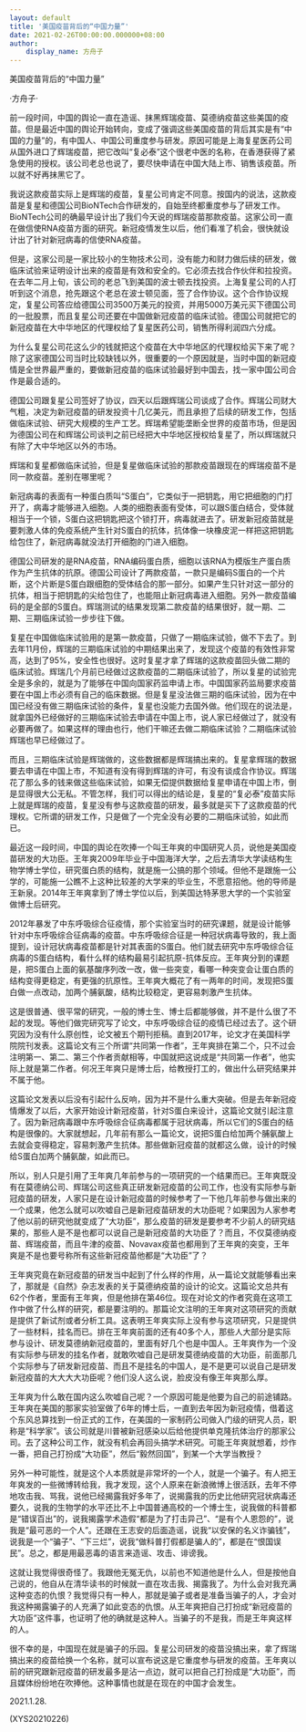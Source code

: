 ```yaml
---
layout: default
title: '美国疫苗背后的“中国力量”'
date: 2021-02-26T00:00:00.000000+08:00
author:
    display_name: 方舟子
---
```


美国疫苗背后的“中国力量”

·方舟子·

前一段时间，中国的舆论一直在造谣、抹黑辉瑞疫苗、莫德纳疫苗这些美国的疫苗。但是最近中国的舆论开始转向，变成了强调这些美国疫苗的背后其实是有“中国的力量”的，有中国人、中国公司重度参与研发。原因可能是上海复星医药公司从国外进口了辉瑞疫苗，把它改叫“复必泰”这个很老中医的名称，在香港获得了紧急使用的授权。该公司老总也说了，要尽快申请在中国大陆上市、销售该疫苗。所以就不好再抹黑它了。

我说这款疫苗实际上是辉瑞的疫苗，复星公司肯定不同意。按国内的说法，这款疫苗是复星和德国公司BioNTech合作研发的，自始至终都重度参与了研发工作。BioNTech公司的确最早设计出了我们今天说的辉瑞疫苗那款疫苗。这家公司一直在做信使RNA疫苗方面的研究。新冠疫情发生以后，他们看准了机会，很快就设计出了针对新冠病毒的信使RNA疫苗。

但是，这家公司是一家比较小的生物技术公司，没有能力和财力做后续的研发，做临床试验来证明设计出来的疫苗是有效和安全的。它必须去找合作伙伴和拉投资。在去年二月上旬，该公司的老总飞到美国的波士顿去找投资。上海复星公司的人打听到这个消息，抢先跟这个老总在波士顿见面，签了合作协议。这个合作协议规定，复星公司答应给德国公司3500万美元的投资，并用5000万美元买下德国公司的一批股票，而且复星公司还要在中国做新冠疫苗的临床试验。德国公司就把它的新冠疫苗在大中华地区的代理权给了复星医药公司，销售所得利润四六分成。

为什么复星公司花这么少的钱就把这个疫苗在大中华地区的代理权给买下来了呢？除了这家德国公司当时比较缺钱以外，很重要的一个原因就是，当时中国的新冠疫情是全世界最严重的，要做新冠疫苗的临床试验最好到中国去，找一家中国公司合作是最合适的。

德国公司跟复星公司签好了协议，四天以后跟辉瑞公司谈成了合作。辉瑞公司财大气粗，决定为新冠疫苗的研发投资十几亿美元，而且承担了后续的研发工作，包括做临床试验、研究大规模的生产工艺。辉瑞希望能垄断全世界的疫苗市场，但是因为德国公司在和辉瑞公司谈判之前已经把大中华地区授权给复星了，所以辉瑞就只有除了大中华地区以外的市场。

辉瑞和复星都做临床试验，但是复星做临床试验的那款疫苗跟现在的辉瑞疫苗不是同一款疫苗。差别在哪里呢？

新冠病毒的表面有一种蛋白质叫“S蛋白”，它类似于一把钥匙，用它把细胞的门打开了，病毒才能够进入细胞。人类的细胞表面有受体，可以跟S蛋白结合，受体就相当于一个锁，S蛋白这把钥匙把这个锁打开，病毒就进去了。研发新冠疫苗就是要刺激人体的免疫系统产生针对S蛋白的抗体，抗体像一块橡皮泥一样把这把钥匙给包住了，新冠病毒就没法打开细胞的门进入细胞。

德国公司研发的是RNA疫苗，RNA编码蛋白质，细胞以该RNA为模版生产蛋白质作为产生抗体的抗原。德国公司设计了两款疫苗，一款只是编码S蛋白的一个片断，这个片断是S蛋白跟细胞的受体结合的那一部分。如果产生只针对这一部分的抗体，相当于把钥匙的尖给包住了，也能阻止新冠病毒进入细胞。另外一款疫苗编码的是全部的S蛋白。辉瑞测试的结果发现第二款疫苗的结果很好，就一期、二期、三期临床试验一步步往下做。

复星在中国做临床试验用的是第一款疫苗，只做了一期临床试验，做不下去了。到去年11月份，辉瑞的三期临床试验的中期结果出来了，发现这个疫苗的有效性非常高，达到了95%，安全性也很好。这时复星才拿了辉瑞的这款疫苗回头做二期的临床试验。辉瑞几个月前已经做过这款疫苗的二期临床试验了，所以复星的试验完全是多余的，就是为了能够在中国向国家药监申请上市。中国国家药监局要求疫苗要在中国上市必须有自己的临床数据。但是复星没法做三期的临床试验，因为在中国已经没有做三期临床试验的条件，复星也没能力去国外做。他们现在的说法是，就拿国外已经做好的三期临床试验去申请在中国上市，说人家已经做过了，就没有必要再做了。如果这样的理由也行，他们干嘛还去做二期临床试验？二期临床试验辉瑞也早已经做过了。

而且，三期临床试验是辉瑞做的，这些数据都是辉瑞搞出来的。复星拿辉瑞的数据要去申请在中国上市，不知道有没有得到辉瑞的许可，有没有谈成合作协议。辉瑞花了那么多的钱来做这些临床试验，如果无偿提供数据给复星申请在中国上市，倒是显得很大公无私。不管怎样，我们可以得出的结论是，复星的“复必泰”疫苗实际上就是辉瑞的疫苗，复星没有参与这款疫苗的研发，最多就是买下了这款疫苗的代理权。它所谓的研发工作，只是做了一个完全没有必要的二期临床试验，如此而已。

最近这一段时间，中国的舆论在吹捧一个叫王年爽的中国研究人员，说他是美国疫苗研发的大功臣。王年爽2009年毕业于中国海洋大学，之后去清华大学读结构生物学博士学位，研究蛋白质的结构，就是施一公搞的那个领域。但他不是跟施一公学的，可能施一公瞧不上这种比较差的大学来的毕业生，不愿意招他。他的导师是王新泉。2014年王年爽拿到了博士学位以后，到美国达特茅思大学的一个实验室做博士后研究。

2012年暴发了中东呼吸综合征疫情，那个实验室当时的研究课题，就是设计能够针对中东呼吸综合征病毒的疫苗。中东呼吸综合征是一种冠状病毒导致的，我上面提到，设计冠状病毒疫苗都是针对其表面的S蛋白。他们就去研究中东呼吸综合征病毒的S蛋白结构，看什么样的结构最易引起抗原-抗体反应。王年爽分到的课题是，把S蛋白上面的氨基酸序列改一改，做一些突变，看哪一种突变会让蛋白质的结构变得更稳定，有更强的抗原性。王年爽大概花了有一两年的时间，发现把S蛋白做一点改动，加两个脯氨酸，结构比较稳定，更容易刺激产生抗体。

这是很普通、很平常的研究，一般的博士生、博士后都能够做，并不是什么很了不起的发现。等他们做完研究写了论文，中东呼吸综合征的疫情已经过去了。这个研究因为没有什么原创性，论文被五个期刊拒稿。直到2017年，论文才在美国科学院院刊发表。这篇论文有三个所谓“共同第一作者”，王年爽排在第二个，只不过会注明第一、第二、第三个作者贡献相等，中国就把这说成是“共同第一作者”，他实际上就是第二作者。何况王年爽只是博士后，给教授打工的，做出什么研究结果并不属于他。

这篇论文发表以后没有引起什么反响，因为并不是什么重大突破。但是去年新冠疫情爆发了以后，大家开始设计新冠疫苗，针对S蛋白来设计，这篇论文就引起注意了。因为新冠病毒跟中东呼吸综合征病毒都属于冠状病毒，所以它们的S蛋白的结构是很像的。大家就想起，几年前有那么一篇论文，说把S蛋白给加两个脯氨酸上去就会变得稳定，容易刺激产生抗体。那些做新冠疫苗的就都这么做，设计的时候给S蛋白加两个脯氨酸，如此而已。

所以，别人只是引用了王年爽几年前参与的一项研究的一个结果而已。王年爽既没有在莫德纳公司、辉瑞公司这些真正研发新冠疫苗的公司工作，也没有实际参与新冠疫苗的研发，人家只是在设计新冠疫苗的时候参考了一下他几年前参与做出来的一个成果，他怎么就可以吹嘘自己是新冠疫苗研发的大功臣呢？如果因为人家参考了他以前的研究他就变成了“大功臣”，那么疫苗的研发是要参考不少前人的研究结果的，那些人是不是也都可以说自己是新冠疫苗的大功臣了？而且，不仅莫德纳疫苗、辉瑞疫苗，而且牛津的疫苗、Novavax疫苗也都用到了王年爽的突变，王年爽是不是也要号称所有这些新冠疫苗他都是“大功臣”了？

王年爽究竟在新冠疫苗的研发当中起到了什么样的作用，从一篇论文就能够看出来了，那就是《自然》杂志发表的关于莫德纳疫苗的设计的论文。这篇论文总共有62个作者，里面有王年爽，但是他排在第46位。现在对论文的作者究竟在这项工作中做了什么样的研究，都是要注明的。那篇论文注明的王年爽对这项研究的贡献是提供了新试剂或者分析工具。这表明王年爽实际上没有参与这项研究，只是提供了一些材料，挂名而已。排在王年爽前面的还有40多个人，那些人大部分是实际参与设计、研发莫德纳新冠疫苗的，里面有好几个也是中国人。王年爽作为一个没有实际参与研发的挂名作者，就敢吹嘘自己是研发莫德纳疫苗的大功臣，前面那几个实际参与了研发新冠疫苗、而且不是挂名的中国人，是不是更可以说自己是研发新冠疫苗的大大大大功臣呢？他们没人这么说，脸皮没有像王年爽那么厚。

王年爽为什么敢在国内这么吹嘘自己呢？一个原因可能是他要为自己的前途铺路。王年爽在美国的那家实验室做了6年的博士后，一直到去年因为新冠疫情，借着这个东风总算找到一份正式的工作，在美国的一家制药公司做入门级的研究人员，职称是“科学家”。该公司就是川普被新冠感染以后给他提供单克隆抗体治疗的那家公司。去了这种公司工作，就没有机会再回头搞学术研究。可能王年爽就想着，炒作一番，把自己打扮成“大功臣”，然后“毅然回国”，到某一个大学当教授？

另外一种可能性，就是这个人本质就是非常坏的一个人，就是一个骗子。有人把王年爽发的一些微博转给我，我才发现，这个人原来在新浪微博上很活跃，去年不停地攻击我、骂我，说他已经揭露我好多年了，说揭露我的历史比他研究冠状病毒还要久，说我的生物学的水平还比不上中国普通高校的一个博士生，说我做的科普都是“错误百出”的，说我揭露学术造假“都是为了打击异己”、“是有个人恩怨的”，说我是“最可恶的一个人”。还跟在王志安的后面造谣，说我“以安保的名义诈骗钱”，说我是一个“骗子”、“下三烂”，说我“做科普打假都是骗人的”，都是在“恨国误民”。总之，都是用最恶毒的语言来造谣、攻击、诽谤我。

这就让我觉得很奇怪了。我跟他无冤无仇，以前也不知道他是什么人，但是按他自己说的，他自从在清华读书的时候就一直在攻击我、揭露我了。为什么会对我充满这种变态的仇恨？我觉得只有一种人，那就是骗子或者是准备当骗子的人，才会对我这种揭露骗子的人充满了如此变态的仇恨。从王年爽把自己打扮成“新冠疫苗的大功臣”这件事，也证明了他的确就是这种人。当骗子的不是我，而是王年爽这样的人。

很不幸的是，中国现在就是骗子的乐园。复星公司研发的疫苗没搞出来，拿了辉瑞搞出来的疫苗给换一个名称，就可以宣布说这是它重度参与研发的疫苗。王年爽以前的研究跟新冠疫苗的研发最多是沾一点边，就可以把自己打扮成是“大功臣”，而且媒体纷纷地在吹捧他。这种事情也就是在现在的中国才会发生。

2021.1.28.

(XYS20210226)

